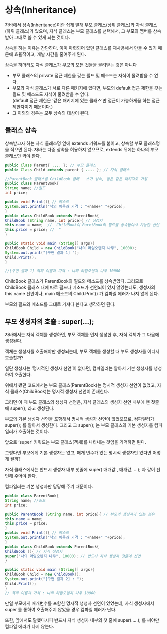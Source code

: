 # 상속(Inheritance)
자바에서 상속(Inheritance)이란 쉽게 말해 부모 클래스(상위 클래스)와 자식 클래스(하위 클래스)가 있으며, 자식 클래스는 부모 클래스를 선택해서, 그 부모의 멤버를 상속받아 그대로 쓸 수 있게 되는 것이다.

상속을 하는 이유는 간단하다. 이미 마련되어 있던 클래스를 재사용해서 만들 수 있기 때문에 효율적이고, 개발 시간을 줄여주게 된다.

상속을 하더라도 자식 클래스가 부모의 모든 것들을 물려받는 것은 아니다
- 부모 클래스의 private 접근 제한을 갖는 필드 및 메소드는 자식이 물려받을 수 없다.
- 부모와 자식 클래스가 서로 다른 패키지에 있다면, 부모의 default 접근 제한을 갖는 필드 및 메소드도 자식이 물려받을 수 없다.  
(default 접근 제한은 ‘같은 패키지에 있는 클래스’만 접근이 가능하게끔 하는 접근 제한자이기 때문이다.)
- 그 이외의 경우는 모두 상속의 대상이 된다.
## 클래스 상속
상속받고자 하는 자식 클래스명 옆에 extends 키워드를 붙이고, 상속할 부모 클래스명을 적으면 된다.
자바는 다중 상속을 허용하지 않으므로, extends 뒤에는 하나의 부모 클래스만 와야 한다.
```java
public Class Parent{ .... }; // 부모 클래스
public Class Child extends parent { .... }; // 자식 클래스
```
```java
//ParentBook 클래스를 ChildBook 클래   스가 상속, 둘은 같은 패키지로 가정
public class ParentBook{
String name; //필드
int price;

public void Print(){ // 메소드
System.out.println("책의 이름과 가격 : "+name+" "+price);
}
public class ChildBook extends ParentBook{
ChildBook (String name, int price){ // 생성자
this.name = name;  //  ChildBook이 ParetBook의 필드를 상속받아서 가능한 선언
this.price = price; //  "
}

public static void main (String[] args){
ChildBook Child = new ChildBook("나의 라임오렌지 나무", 10000);
System.out.print("[구현 결과 1] ");
Child.Print();
}

//[구현 결과 1] 책의 이름과 가격 : 나의 라임오렌지 나무 10000
```

ChildBook 클래스가 ParentBook의 필드와 메소드를 상속받았다.
그러므로 ChildBook 클래스 내에 따로 필드나 메소드가 선언되어 있지 않았는데도,
생성자의 this.name 선언이나, main 메소드의 Child.Print() 가 컴파일 에러가 나지 않게 된다.

부모의 필드와 메소드를 그대로 가져다 쓴다고 생각하면 된다.

## 부모 생성자의 호출 : super(…);
자바에서는 자식 객체를 생성하면, 부모 객체를 먼저 생성한 후, 자식 객체가 그 다음에 생성된다.

객체는 생성자를 호출해야만 생성되는데, 부모 객체를 생성할 때 부모 생성자를 어디서 호출할까?

일단 생성자는 ‘명시적인 생성자 선언’이 없다면, 컴파일러는 알아서 기본 생성자를 생성하여 호출한다.

위에서 봤던 코드에서는 부모 클래스(ParentBook)는 명시적 생성자 선언이 없었고, 자식 클래스(ChildBook)는 명시적 생성자 선언이 존재한다.

그러면 이 때 부모 클래스의 생성자 선언은, 자식 클래스의 생성자 선언 내부에 맨 첫줄에 super(); 라고 생성된다.

부모의 기본 생성자 선언을 포함해서 명시적 생성자 선언이 없었으므로, 컴파일러가 super(); 를 알아서 생성한다. 
그리고 그 super(); 는 부모 클래스의 기본 생성자를 컴파일러가 호출하는 것이다.

앞으로 ‘super’ 키워드는 부모 클래스(객체)를 나타내는 것임을 기억하면 된다.

그렇다면 부모에게 기본 생성자는 없고, 매개 변수가 있는 명시적 생성자만 있다면 어떻게 될까?

자식 클래스에서는 반드시 생성자 내부 첫줄에 super( 매개값 , 매개값, …); 과 같이 선언해 주어야 한다.

컴파일러는 기본 생성자만 담당해 주기 때문이다.


```java
public class ParentBook{
String name; //필드
int price;

public ParentBook (String name, int price){ // 부모의 생성자가 있는 경우
this.name = name;
this.price = price;
}
public void Print(){ // 메소드
System.out.println("책의 이름과 가격 : "+name+" "+price);
}
public class ChildBook extends ParentBook{
ChildBook (){ // 자식 생성자
super("나의 라임오렌지 나무", 10000); // 반드시 자식 생성자 첫줄에 선언
}

public static void main (String[] args){
ChildBook Child = new ChildBook();
System.out.print("[구현 결과 2] : ");
Child.Print();
}
// 책의 이름과 가격 : 나의 라임오렌지 나무 10000
```
만일 부모에게 매개변수를 포함한 명시적 생성자 선언이 있었는데, 자식 생성자에서 super 를 통하여 호출해주지 않았을 경우 컴파일 에러가 난다.

또한, 앞에서도 말했다시피 반드시 자식 생성자 내부의 첫 줄에 super(…..); 를 써야만 컴파일 에러가 나지 않는다.